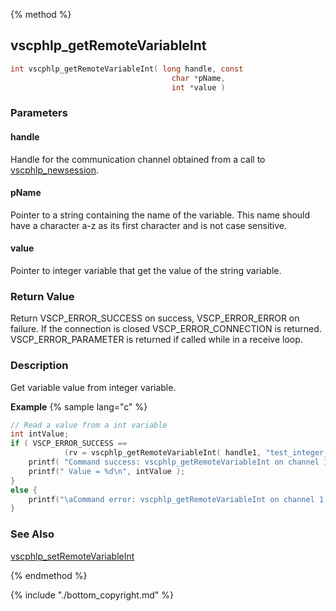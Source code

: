 
{% method %}
## vscphlp_getRemoteVariableInt

```c
int vscphlp_getRemoteVariableInt( long handle, const 
                                    char *pName, 
                                    int *value ) 
```

### Parameters

#### handle
Handle for the communication channel obtained from a call to [vscphlp_newsession](vscphlp_newsession.md).

#### pName
Pointer to a string containing the name of the variable. This name should have a character a-z as its first character and is not case sensitive.

#### value
Pointer to integer variable that get the value of the string variable.

### Return Value
Return VSCP_ERROR_SUCCESS on success, VSCP_ERROR_ERROR on failure. If the connection is closed VSCP_ERROR_CONNECTION is returned. VSCP_ERROR_PARAMETER is returned if called while in a receive loop. 

### Description
 Get variable value from integer variable.

**Example** {% sample lang="c" %}

```c
// Read a value from a int variable
int intValue;
if ( VSCP_ERROR_SUCCESS == 
            (rv = vscphlp_getRemoteVariableInt( handle1, "test_integer_variable", &intValue ) ) ) {
    printf( "Command success: vscphlp_getRemoteVariableInt on channel 1\n" );
    printf(" Value = %d\n", intValue );
}
else {
    printf("\aCommand error: vscphlp_getRemoteVariableInt on channel 1  Error code=%d\n", rv);
}
```


### See Also
[vscphlp_setRemoteVariableInt](vscphlp_setremotevariableint.md)

{% endmethod %}

{% include "./bottom_copyright.md" %}